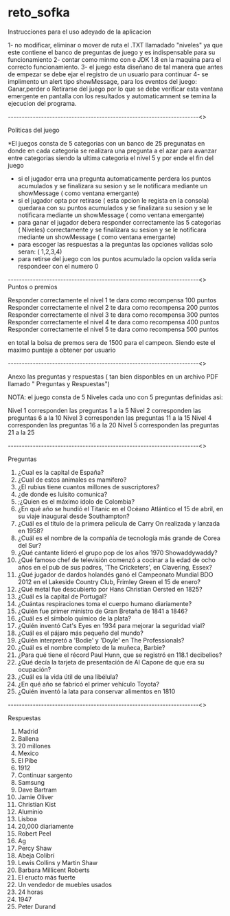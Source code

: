 # reto_sofka

Instrucciones para el uso adeyado de la aplicacion

1- no modificar, eliminar o mover de ruta el .TXT  llamadado "niveles" ya que este contiene el banco de preguntas de juego y es indispensable para su funcionamiento
2- contar como minmo con e JDK 1.8 en la maquina para el correcto funcionamiento.
3- el juego esta diseñano de tal manera que antes de empezar se debe ejar el registro de un usuario para continuar
4- se implimento un alert  tipo showMessage, para los eventos del juego: Ganar,perder o Retirarse del juego por lo que se debe verificar esta ventana emergente en pantalla con los resultados y automaticamnent se temina la ejecucion del programa. 

---------------------------------------------------------------------<>

Politicas del juego

*El juegos consta de 5 categorias con un banco de 25 pregunatas en donde en cada categoria se realizara una pregunta a el azar para avanzar entre categorias siendo la ultima categoria el nivel 5 y por ende el fin del juego
* si el jugador erra una pregunta automaticamente perdera los puntos acumulados y se finalizara su sesion y se le notificara mediante un showMessage ( como ventana emergante)
* si el jugador opta por retirase ( esta opcion le regista en la consola) quedaraa con su puntos acumulados y se finalizara su sesion y se le notificara mediante un showMessage ( como ventana emergante)
* para ganar el jugador debera responder correctamente las 5 categorias ( Niveles) correctamente y se finalizara su sesion y se le notificara mediante un showMessage ( como ventana emergante)
* para escoger las respuestas a la preguntas las opciones validas solo seran: ( 1,2,3,4)
* para retirse del juego con los puntos acumulado la opcion valida seria respondeer con el numero  0


---------------------------------------------------------------------<>
Puntos o premios

Responder correctamente el nivel 1 te dara como recompensa 100 puntos
Responder correctamente el nivel 2 te dara como recompensa 200 puntos
Responder correctamente el nivel 3 te dara como recompensa 300 puntos
Responder correctamente el nivel 4 te dara como recompensa 400 puntos
Responder correctamente el nivel 5 te dara como recompensa 500 puntos


en total la bolsa de premos sera de 1500 para el campeon. Siendo este el maximo puntaje a obtener por usuario

---------------------------------------------------------------------<>

Anexo las preguntas y respuestas ( tan bien disponbles en un archivo PDF llamado " Preguntas y Respuestas")

NOTA: el juego consta de 5 Niveles cada uno con 5 preguntas  definidas asi:

Nivel 1 corresponden las preguntas 1 a la 5
Nivel 2 corresponden las preguntas 6 a la 10
Nivel 3 corresponden las preguntas 11 a la 15
Nivel 4 corresponden las preguntas 16 a la 20
Nivel 5 corresponden las preguntas 21 a la 25

---------------------------------------------------------------------<>

Preguntas
1. ¿Cual es la capital de España?
2. ¿Cual de estos animales es mamifero?
3. ¿El rubius tiene cuantos millones de suscriptores?
4. ¿de donde es luisito comunica?
5. ;¿Quien es el máximo idolo de Colombia?
6. ¿En qué año se hundió el Titanic en el Océano Atlántico el 15 de abril, en su viaje inaugural desde Southampton?
7. ¿Cuál es el título de la primera película de Carry On realizada y lanzada en 1958?
8. ¿Cuál es el nombre de la compañía de tecnología más grande de Corea del Sur?
9. ¿Qué cantante lideró el grupo pop de los años 1970 Showaddywaddy?
10. ¿Qué famoso chef de televisión comenzó a cocinar a la edad de ocho años en el pub de sus padres, 'The Cricketers', en Clavering, Essex?
11. ¿Qué jugador de dardos holandés ganó el Campeonato Mundial BDO 2012 en el Lakeside Country Club, Frimley Green el 15 de enero?
12. ¿Qué metal fue descubierto por Hans Christian Oersted en 1825?
13. ¿Cuál es la capital de Portugal?
14. ¿Cuántas respiraciones toma el cuerpo humano diariamente?
15. ¿Quién fue primer ministro de Gran Bretaña de 1841 a 1846?
16. ¿Cuál es el símbolo químico de la plata?
17. ¿Quién inventó Cat's Eyes en 1934 para mejorar la seguridad vial?
18. ¿Cuál es el pájaro más pequeño del mundo?
19. ¿Quién interpretó a 'Bodie' y 'Doyle' en The Professionals?
20. ¿Cuál es el nombre completo de la muñeca, Barbie?
21. ¿Para qué tiene el récord Paul Hunn, que se registró en 118.1 decibelios?
22. ¿Qué decía la tarjeta de presentación de Al Capone de que era su ocupación?
23. ¿Cuál es la vida útil de una libélula?
24. ¿En qué año se fabricó el primer vehículo Toyota?
25. ¿Quién inventó la lata para conservar alimentos en 1810

---------------------------------------------------------------------<>

Respuestas
1. Madrid
2. Ballena
3. 20 millones
4. Mexico
5. El Pibe
6. 1912
7. Continuar sargento
8. Samsung
9. Dave Bartram
10. Jamie Oliver
11. Christian Kist
12. Aluminio
13. Lisboa
14. 20,000 diariamente
15. Robert Peel
16. Ag
17. Percy Shaw
18. Abeja Colibrí
19. Lewis Collins y Martin Shaw
20. Barbara Millicent Roberts
21. El eructo más fuerte
22. Un vendedor de muebles usados
23. 24 horas
24. 1947
25. Peter Durand
